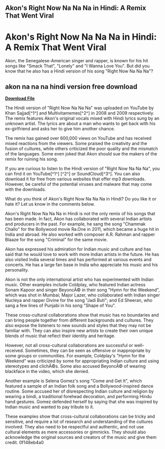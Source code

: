 ## Akon's Right Now Na Na Na in Hindi: A Remix That Went Viral

  
# Akon's Right Now Na Na Na in Hindi: A Remix That Went Viral
 
Akon, the Senegalese-American singer and rapper, is known for his hit songs like "Smack That", "Lonely" and "I Wanna Love You". But did you know that he also has a Hindi version of his song "Right Now Na Na Na"?
 
## akon na na na hindi version free download


[**Download File**](https://www.google.com/url?q=https%3A%2F%2Fcinurl.com%2F2tKPlJ&sa=D&sntz=1&usg=AOvVaw0KjqDNE8crBKspwJRalQ5I)

 
The Hindi version of "Right Now Na Na Na" was uploaded on YouTube by Khan Sajjad[^1^] and Multivitamemes[^2^] in 2008 and 2009 respectively. The remix features Akon's original vocals mixed with Hindi lyrics sung by an unknown artist. The lyrics are about a man who wants to get back with his ex-girlfriend and asks her to give him another chance.
 
The remix has gained over 600,000 views on YouTube and has received mixed reactions from the viewers. Some praised the creativity and the fusion of cultures, while others criticized the poor quality and the mismatch of the languages. Some even joked that Akon should sue the makers of the remix for ruining his song.
 
If you are curious to listen to the Hindi version of "Right Now Na Na Na", you can find it on YouTube[^1^] [^2^] or SoundCloud[^3^]. You can also download it for free from various websites that offer mp3 downloads. However, be careful of the potential viruses and malware that may come with the downloads.
 
What do you think of Akon's Right Now Na Na Na in Hindi? Do you like it or hate it? Let us know in the comments below.
  
Akon's Right Now Na Na Na in Hindi is not the only remix of his songs that has been made. In fact, Akon has collaborated with several Indian artists and producers in the past. For example, he sang the song "Chammak Challo" for the Bollywood movie Ra.One in 2011, which became a huge hit in India and abroad. He also worked with composer A.R. Rahman and rapper Blaaze for the song "Criminal" for the same movie.
 
Akon has expressed his admiration for Indian music and culture and has said that he would love to work with more Indian artists in the future. He has also visited India several times and has performed at various events and concerts. He has a large fan base in India who appreciate his music and his personality.
 
Akon is not the only international artist who has experimented with Indian music. Other examples include Coldplay, who featured Indian actress Sonam Kapoor and singer BeyoncÃ© in their song "Hymn for the Weekend", which was shot in Mumbai; Major Lazer, who collaborated with Indian singer Nucleya and rapper Divine for the song "Jadi Buti"; and Ed Sheeran, who sang a few lines of Punjabi in his song "Shape of You".
 
These cross-cultural collaborations show that music has no boundaries and can bring people together from different backgrounds and cultures. They also expose the listeners to new sounds and styles that they may not be familiar with. They can also inspire new artists to create their own unique blends of music that reflect their identity and heritage.
  
However, not all cross-cultural collaborations are successful or well-received. Sometimes, they can be seen as offensive or inappropriate by some groups or communities. For example, Coldplay's "Hymn for the Weekend" was criticized by some for appropriating Indian culture and using stereotypes and clichÃ©s. Some also accused BeyoncÃ© of wearing blackface in the video, which she denied.
 
Another example is Selena Gomez's song "Come and Get It", which featured a sample of an Indian folk song and a Bollywood-inspired dance routine. Some accused her of disrespecting Indian culture and religion by wearing a bindi, a traditional forehead decoration, and performing Hindu hand gestures. Gomez defended herself by saying that she was inspired by Indian music and wanted to pay tribute to it.
 
These examples show that cross-cultural collaborations can be tricky and sensitive, and require a lot of research and understanding of the cultures involved. They also need to be respectful and authentic, and not use cultural elements as mere accessories or gimmicks. They should also acknowledge the original sources and creators of the music and give them credit.
 0f148eb4a0
